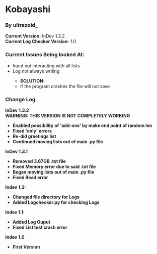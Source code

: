<h1>Kobayashi</h1>
<h3>By ultrazoid_</h3>
<b>Current Version:</b> InDev 1.3.2<br>
<b>Current Log Checker Version:</b> 1.0<br>
<h3>Current Issues Being looked At:</h3>
<ul>
<li>Input not interacting with all lists</li>
<li>Log not always writing</li>
<ul>
<li><b>SOLUTION:</b></li>
<li>If the program crashes the file will not save</li>
</ul>
</ul>
</ul>
<h3>Change Log</h3>
<b>InDev 1.3.2</b>
<br><b>WARNING: THIS VERSION IS NOT COMPLETELY WORKING
<ul>
<li>Enabled possibility of 'add-ons' by make end point of random len</li>
<li>Fixed 'only' errors</li>
<li>Re-did greetings list</li>
<li>Continued moving lists out of main .py file</li>
</ul>
<b>InDev 1.3.1</b><br>
<ul>
<li>Removed 3.67GB .txt file</li>
<li>Fixed Memory error due to said .txt file</li>
<li>Began moving lists out of main .py file</li>
<li>Fixed Read error</li>
</ul>
<b>Indev 1.2:</b><br>
<ul>
<li>Changed file directory for Logs</li>
<li>Added Logchecker.py for checking Logs</li>
</ul>
<b>Indev 1.1:</b><br>
<ul>
<li>Added Log Ouput</li>
<li>Fixed List test crash error</li>
</ul>
<b>Indev 1.0</b><br>
<ul>
<li>First Version</li>
</ul>